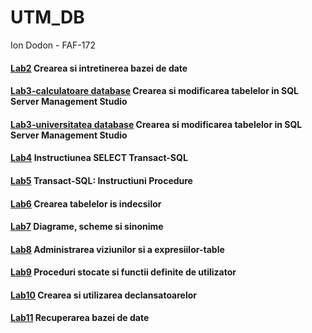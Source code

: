 # UTM_DB

Ion Dodon - FAF-172

#### [Lab2](https://github.com/iondodon/UTM_DB/tree/main/Lab2) Crearea si intretinerea bazei de date

#### [Lab3-calculatoare database](https://github.com/iondodon/UTM_DB/tree/main/Lab3) Crearea si modificarea tabelelor in SQL Server Management Studio

#### [Lab3-universitatea database](https://github.com/iondodon/UTM_DB/tree/main/Lab3-universitatea) Crearea si modificarea tabelelor in SQL Server Management Studio

#### [Lab4](https://github.com/iondodon/UTM_DB/tree/main/Lab4) Instructiunea SELECT Transact-SQL

#### [Lab5](https://github.com/iondodon/UTM_DB/tree/main/Lab5) Transact-SQL: Instructiuni Procedure

#### [Lab6](https://github.com/iondodon/DB/tree/main/Lab6) Crearea tabelelor is indecsilor

#### [Lab7](https://github.com/iondodon/DB/tree/main/Lab7) Diagrame, scheme si sinonime

#### [Lab8](https://github.com/iondodon/DB/tree/main/Lab8) Administrarea viziunilor si a expresiilor-table

#### [Lab9](https://github.com/iondodon/DB/tree/main/Lab9) Proceduri stocate si functii definite de utilizator 

#### [Lab10](https://github.com/iondodon/DB/tree/main/Lab10) Crearea si utilizarea declansatoarelor

#### [Lab11](https://github.com/iondodon/DB/tree/main/Lab11) Recuperarea bazei de date 